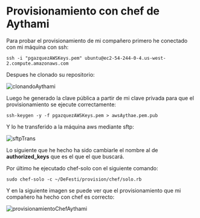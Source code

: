 # Provisionamiento con chef de Aythami

Para probar el provisionamiento de mi compañero primero he conectado con mi máquina con ssh:

```
ssh -i "pgazquezAWSKeys.pem" ubuntu@ec2-54-244-0-4.us-west-2.compute.amazonaws.com
```

Despues he clonado su repositorio:

![clonandoAythami](http://i1042.photobucket.com/albums/b422/Pedro_Gazquez_Navarrete/clonandoAytha_zpsfelcrsjx.png)


Luego he generado la clave pública a partir de mi clave privada para que el provisionamiento se ejecute correctamente:
```
ssh-keygen -y -f pgazquezAWSKeys.pem > awsAythae.pem.pub
```

Y lo he transferido a la máquina aws mediante sftp:

![sftpTrans](http://i1042.photobucket.com/albums/b422/Pedro_Gazquez_Navarrete/sftpAyth_zpsikly5jhe.png)

Lo siguiente que he hecho ha sido cambiarle el nombre al de **authorized_keys** que es el que el que buscará.

Por último he ejecutado chef-solo con el siguiente comando:

```
sudo chef-solo -c ~/DeFesti/provision/chef/solo.rb
```

Y en la siguiente imagen se puede ver que el provisionamiento que mi compañero ha hecho con chef es correcto:

![provisionamientoChefAythami](http://i1042.photobucket.com/albums/b422/Pedro_Gazquez_Navarrete/chefCorrectoAyth_zpsxadsphbe.png)
